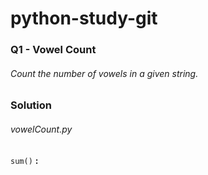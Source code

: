 # python-study-git
### Q1 - Vowel Count
###### Count the number of vowels in a given string.
### Solution
###### vowelCount.py
`sum()` **:** <br/>
